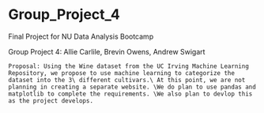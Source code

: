 # Group_Project_4
Final Project for NU Data Analysis Bootcamp


Group Project 4:
Allie Carlile, Brevin Owens, Andrew Swigart 

	Proposal: Using the Wine dataset from the UC Irving Machine Learning Repository, we propose to use machine learning to categorize the dataset into the 3\ different cultivars.\ At this point, we are not planning in creating a separate website. \We do plan to use pandas and matplotlib to complete the requirements. \We also plan to devlop this as the project develops.
  
